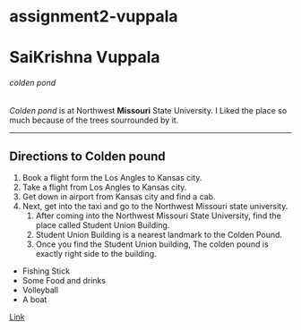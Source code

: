 # assignment2-vuppala
# SaiKrishna Vuppala
###### colden pond

*Colden pond* is at Northwest **Missouri** State University. I Liked the place so much because of the trees sourrounded by it. 

----

## Directions to Colden pound
1. Book a flight form the Los Angles to Kansas city.
2. Take a flight from Los Angles to Kansas city.
3. Get down in airport from Kansas city and find a cab.
4. Next, get into the taxi and go to the Northwest Missouri state university.
    1. After coming into the Northwest Missouri State University, find the place called Student Union Building.
    2. Student Union Building is a nearest landmark to the Colden Pound.
    3. Once you find the Student Union building, The colden pound is exactly right side to the building.

* Fishing Stick
* Some Food and drinks
* Volleyball
* A boat

[Link](https://github.com/Saiv0711/assignment2-vuppala/blob/main/AboutMe.md)

 


